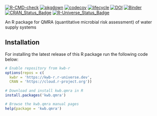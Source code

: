 [![R-CMD-check](https://github.com/KWB-R/kwb.qmra/workflows/R-CMD-check/badge.svg)](https://github.com/KWB-R/kwb.qmra/actions?query=workflow%3AR-CMD-check)
[![pkgdown](https://github.com/KWB-R/kwb.qmra/workflows/pkgdown/badge.svg)](https://github.com/KWB-R/kwb.qmra/actions?query=workflow%3Apkgdown)
[![codecov](https://codecov.io/github/KWB-R/kwb.qmra/branch/master/graphs/badge.svg)](https://codecov.io/github/KWB-R/kwb.qmra)
[![lifecycle](https://img.shields.io/badge/lifecycle-maturing-blue.svg)](https://www.tidyverse.org/lifecycle/#maturing)
[![DOI](https://zenodo.org/badge/68301647.svg)](https://zenodo.org/badge/latestdoi/68301647)
[![Binder](http://mybinder.org/badge.svg)](https://mybinder.org/v2/gh/kwb-r/kwb.qmra/master?urlpath=rstudio)
[![CRAN_Status_Badge](https://www.r-pkg.org/badges/version/kwb.qmra)]()
[![R-Universe_Status_Badge](https://kwb-r.r-universe.dev/badges/kwb.qmra)](https://kwb-r.r-universe.dev/)

An R package for QMRA (quantitative microbial risk assessment) of water supply systems


## Installation

For installing the latest release of this R package run the following code below:

```r
# Enable repository from kwb-r
options(repos = c(
  kwbr = 'https://kwb-r.r-universe.dev',
  CRAN = 'https://cloud.r-project.org'))
  
# Download and install kwb.qmra in R
install.packages('kwb.qmra')

# Browse the kwb.qmra manual pages
help(package = 'kwb.qmra')
```